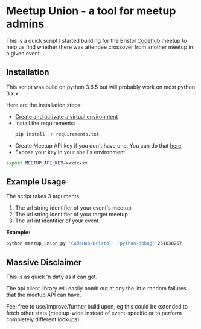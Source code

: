 Meetup Union - a tool for meetup admins
=======================================


This is a quick script I started building for the Bristol [Codehub](http://codehub.org.uk/) meetup
to help us find whether there was attendee crossover from another meetup
in a given event.

Installation
------------

This script was build on python 3.6.5 but will probably work on most python 3.x.x.

Here are the installation steps:

- [Create and activate a virtual environment](https://packaging.python.org/guides/installing-using-pip-and-virtualenv/#creating-a-virtualenv)
- Install the requirements:
    ```bash
    pip install -r requirements.txt
    ```
- Create Meetup API key if you don't have one. You can do that [here](https://secure.meetup.com/meetup_api/key/).
- Expose your key in your shell's environment.

```bash
export MEETUP_API_KEY=xxxxxxxx
```


Example Usage
-------------

The script takes 3 arguments:

1. The url string identifier of your event's meetup
1. The url string identifier of your target meetup
1. The url int identifier of your event

**Example:**

```bash
python meetup_union.py 'CodeHub-Bristol' 'python-dbbug' 251030267
```


Massive Disclaimer
------------------

This is as quick 'n dirty as it can get.

The api client library will easily bomb out at any the little
random failures that the meetup API can have.

Feel free to use/improve/further build upon, eg this could be extended
to fetch other stats (meetup-wide instead of event-specific or to
perform completely different lookups).
